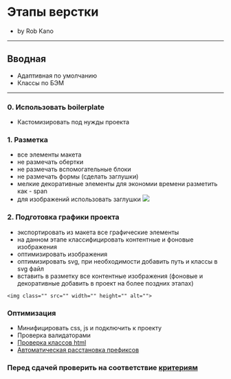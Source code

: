 # Этапы верстки
* by Rob Kano

---
## Вводная
* Адаптивная по умолчанию
* Классы по БЭМ

---
### 0. Использовать boilerplate
* Кастомизировать под нужды проекта

### 1. Разметка
* все элементы макета
* не размечать обертки
* не размечать вспомогательные блоки
* не размечать формы (сделать заглушки)
* мелкие декоративные элементы для экономии времени разметить как - span
* для изображений использовать заглушки <img src="http://placehold.it/150x100">

### 2. Подготовка графики проекта
* экспортировать из макета все графические элементы
* на данном этапе классифицировать контентные и фоновые изображения
* оптимизировать изображения
* оптимизировать svg, при необходимости добавить путь и классы в svg файл
* вставить в разметку все контентные изображения (фоновые и декоративные добавить в проект на более поздних этапах)
~~~
<img class="" src="" width="" height="" alt="">
~~~

### Оптимизация
* Минифицировать css, js и подключить к проекту
* Проверка валидаторами
* [Проверка классов html](http://yoksel.github.io/html-tree/)
* [Автоматическая расстановка префиксов](http://autoprefixer.github.io/ru/)

### Перед сдачей проверить на соответствие [критериям](https://up.htmlacademy.ru/htmlcss/22/criteries)
